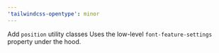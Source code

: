 ```yaml
---
'tailwindcss-opentype': minor
---
```


Add `position` utility classes
Uses the low-level `font-feature-settings` property under the hood.

